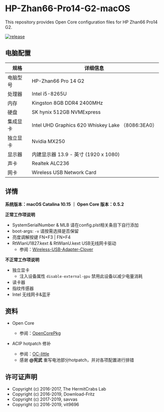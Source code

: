 # HP-Zhan66-Pro14-G2-macOS

This repository provides Open Core configuration files for HP Zhan66 Pro14 G2. 

[![release](https://img.shields.io/badge/下载-release-blue.svg)](https://github.com/chiccheung/HP-Zhan66-Pro14-G2-macOS/releases) 

## 电脑配置

| 规格     | 详细信息 |
| -------- | ---------------------------------------- |
| 电脑型号 | HP-Zhan66 Pro 14 G2 |
| 处理器 | Intel i5-8265U |
| 内存     | Kingston 8GB DDR4 2400MHz |
| 硬盘     | SK hynix 512GB NVMExpress |
| 集成显卡 | Intel UHD Graphics 620 Whiskey Lake （8086:3EA0） |
| 独立显卡 | Nvidia MX250 |
| 显示器   | 内建显示器 13.9 - 英寸 (1920 x 1080) |
| 声卡     | Realtek ALC236  |
| 网卡     | Wireless USB Network Card |


## 详情

<b>系统版本：macOS Catalina 10.15 ｜ Open Core 版本：0.5.2</b>

<b>正常工作项说明</b>

- SystemSerialNumber & MLB 请在config.plst相关条目下自行添加
- boot-args: `-v` 请按需选择是否保留
- 亮度调解按键 FN+F3 | FN+F4
-  RtWlanU1827.kext & RtWlanU.kext USB无线网卡驱动
   - 参阅：[Wireless-USB-Adapter-Clover](https://github.com/chris1111/Wireless-USB-Adapter-Clover) 

<b>不正常工作项说明</b>

- 独立显卡
  - 注入设备属性 `disable-external-gpu` 禁用此设备以减少电量消耗
- 读卡器
- 指纹传感器
- Intel 无线网卡&蓝牙

## 资料

-  Open Core
   - 参阅：[OpenCorePkg](https://github.com/acidanthera/OpenCorePkg)

-  ACIP hotpatch 修补
   - 参阅：[OC-little](https://github.com/daliansky/OC-little)
   - 感谢 <b>@宪武</b> 重写电池部分hotpatch，并对各项配置进行排错

## 许可证声明

- Copyright (c) 2016-2017, The HermitCrabs Lab
- Copyright (c) 2016-2019, Download-Fritz
- Copyright (c) 2017-2019, savvas
- Copyright (c) 2016-2019, vit9696
